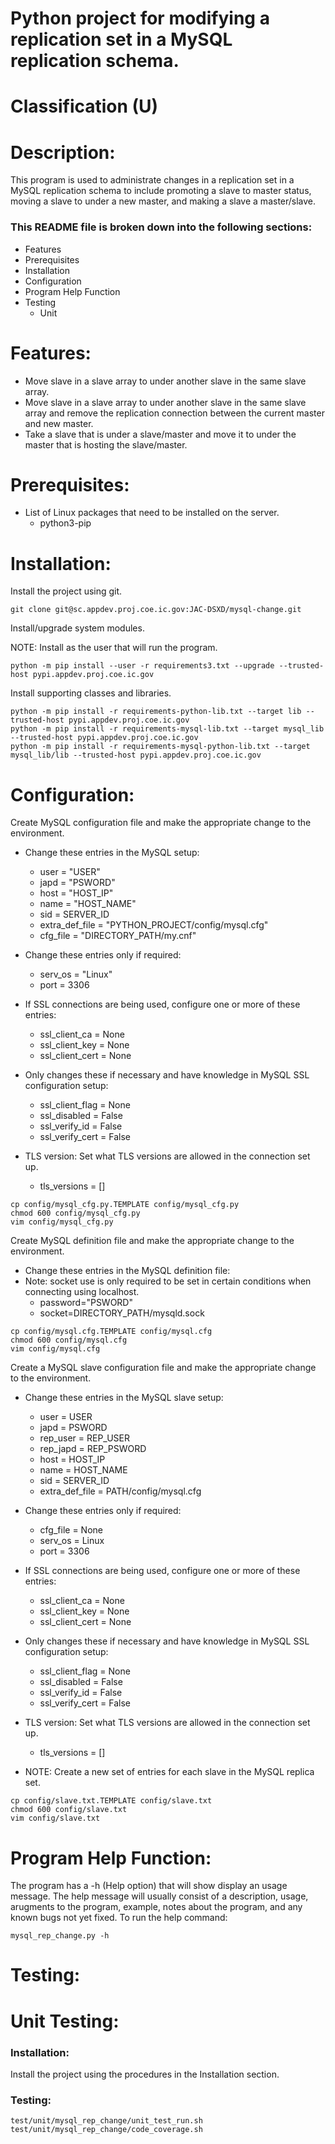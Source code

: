 # Python project for modifying a replication set in a MySQL replication schema.
# Classification (U)

# Description:
  This program is used to administrate changes in a replication set in a MySQL replication schema to include promoting a slave to master status, moving a slave to under a new master, and making a slave a master/slave.


###  This README file is broken down into the following sections:
  * Features
  * Prerequisites
  * Installation
  * Configuration
  * Program Help Function
  * Testing
    - Unit


# Features:
  * Move slave in a slave array to under another slave in the same slave array.
  * Move slave in a slave array to under another slave in the same slave array and remove the replication connection between the current master and new master.
  * Take a slave that is under a slave/master and move it to under the master that is hosting the slave/master.

# Prerequisites:

  * List of Linux packages that need to be installed on the server.
    - python3-pip


# Installation:

Install the project using git.

```
git clone git@sc.appdev.proj.coe.ic.gov:JAC-DSXD/mysql-change.git
```

Install/upgrade system modules.

NOTE: Install as the user that will run the program.

```
python -m pip install --user -r requirements3.txt --upgrade --trusted-host pypi.appdev.proj.coe.ic.gov
```


Install supporting classes and libraries.

```
python -m pip install -r requirements-python-lib.txt --target lib --trusted-host pypi.appdev.proj.coe.ic.gov
python -m pip install -r requirements-mysql-lib.txt --target mysql_lib --trusted-host pypi.appdev.proj.coe.ic.gov
python -m pip install -r requirements-mysql-python-lib.txt --target mysql_lib/lib --trusted-host pypi.appdev.proj.coe.ic.gov
```


# Configuration:

Create MySQL configuration file and make the appropriate change to the environment.
  * Change these entries in the MySQL setup:
    - user = "USER"
    - japd = "PSWORD"
    - host = "HOST_IP"
    - name = "HOST_NAME"
    - sid = SERVER_ID
    - extra_def_file = "PYTHON_PROJECT/config/mysql.cfg"
    - cfg_file = "DIRECTORY_PATH/my.cnf"

  * Change these entries only if required:
    - serv_os = "Linux"
    - port = 3306

  * If SSL connections are being used, configure one or more of these entries:
    - ssl_client_ca = None
    - ssl_client_key = None
    - ssl_client_cert = None

  * Only changes these if necessary and have knowledge in MySQL SSL configuration setup:
    - ssl_client_flag = None
    - ssl_disabled = False
    - ssl_verify_id = False
    - ssl_verify_cert = False

  * TLS version: Set what TLS versions are allowed in the connection set up.
    - tls_versions = []

```
cp config/mysql_cfg.py.TEMPLATE config/mysql_cfg.py
chmod 600 config/mysql_cfg.py
vim config/mysql_cfg.py
```

Create MySQL definition file and make the appropriate change to the environment.
  * Change these entries in the MySQL definition file:
  * Note:  socket use is only required to be set in certain conditions when connecting using localhost.
    - password="PSWORD"
    - socket=DIRECTORY_PATH/mysqld.sock

```
cp config/mysql.cfg.TEMPLATE config/mysql.cfg
chmod 600 config/mysql.cfg
vim config/mysql.cfg
```

Create a MySQL slave configuration file and make the appropriate change to the environment.
  * Change these entries in the MySQL slave setup:
    - user = USER
    - japd = PSWORD
    - rep_user = REP_USER
    - rep_japd = REP_PSWORD
    - host = HOST_IP
    - name = HOST_NAME
    - sid = SERVER_ID
    - extra_def_file = PATH/config/mysql.cfg

  * Change these entries only if required:
    - cfg_file = None
    - serv_os = Linux
    - port = 3306

  * If SSL connections are being used, configure one or more of these entries:
    - ssl_client_ca = None
    - ssl_client_key = None
    - ssl_client_cert = None

  * Only changes these if necessary and have knowledge in MySQL SSL configuration setup:
    - ssl_client_flag = None
    - ssl_disabled = False
    - ssl_verify_id = False
    - ssl_verify_cert = False

  * TLS version: Set what TLS versions are allowed in the connection set up.
    - tls_versions = []

  * NOTE:  Create a new set of entries for each slave in the MySQL replica set.

```
cp config/slave.txt.TEMPLATE config/slave.txt
chmod 600 config/slave.txt
vim config/slave.txt
```


# Program Help Function:

  The program has a -h (Help option) that will show display an usage message.  The help message will usually consist of a description, usage, arugments to the program, example, notes about the program, and any known bugs not yet fixed.  To run the help command:

```
mysql_rep_change.py -h
```


# Testing:

# Unit Testing:

### Installation:

Install the project using the procedures in the Installation section.

### Testing:

```
test/unit/mysql_rep_change/unit_test_run.sh
test/unit/mysql_rep_change/code_coverage.sh
```
